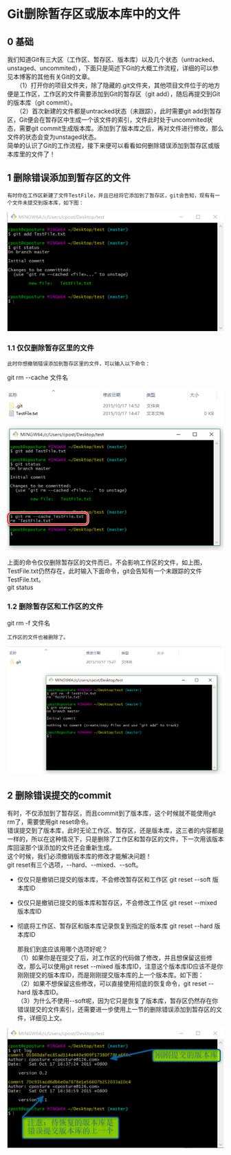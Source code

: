 # Git删除暂存区或版本库中的文件

## 0 基础
我们知道Git有三大区（工作区、暂存区、版本库）以及几个状态（untracked、unstaged、uncommited），下面只是简述下Git的大概工作流程，详细的可以参见本博客的其他有关Git的文章。  
　　（1）打开你的项目文件夹，除了隐藏的.git文件夹，其他项目文件位于的地方便是工作区，工作区的文件需要添加到Git的暂存区（git add），随后再提交到Git的版本库（git commit）。  
　　（2）首次新建的文件都是untracked状态（未跟踪），此时需要git add到暂存区，Git便会在暂存区中生成一个该文件的索引，文件此时处于uncommited状态，需要git commit生成版本库。添加到了版本库之后，再对文件进行修改，那么文件的状态会变为unstaged状态。  
    简单的认识了Git的工作流程，接下来便可以看看如何删除错误添加到暂存区或版本库里的文件了！
## 1 删除错误添加到暂存区的文件
    有时你在工作区新建了文件TestFile，并且已经将它添加到了暂存区，git会告知，现有有一个文件未提交到版本库，如下图：
 
![](/images/git/Git删除暂存区或版本库中的文件/1.png)
 
 
### 1.1 仅仅删除暂存区里的文件    
    此时你想撤销错误添加到暂存区里的文件，可以输入以下命令：
git rm --cache 文件名
 
![](/images/git/Git删除暂存区或版本库中的文件/2.png)
    
上面的命令仅仅删除暂存区的文件而已，不会影响工作区的文件，如上图，TestFile.txt仍然存在，此时输入下面命令，git会告知有一个未跟踪的文件TestFile.txt。  
git status
 

 
### 1.2 删除暂存区和工作区的文件
git rm -f 文件名
 

    工作区的文件也被删除了。
    
![](/images/git/Git删除暂存区或版本库中的文件/3.png) 
 
## 2 删除错误提交的commit
有时，不仅添加到了暂存区，而且commit到了版本库，这个时候就不能使用git rm了，需要使用git reset命令。  
错误提交到了版本库，此时无论工作区、暂存区，还是版本库，这三者的内容都是一样的，所以在这种情况下，只是删除了工作区和暂存区的文件，下一次用该版本库回滚那个误添加的文件还会重新生成。  
这个时候，我们必须撤销版本库的修改才能解决问题！  
git reset有三个选项，--hard、--mixed、--soft。  
* 仅仅只是撤销已提交的版本库，不会修改暂存区和工作区 git reset --soft 版本库ID  

* 仅仅只是撤销已提交的版本库和暂存区，不会修改工作区 git reset --mixed 版本库ID

* 彻底将工作区、暂存区和版本库记录恢复到指定的版本库 git reset --hard 版本库ID  

    那我们到底应该用哪个选项好呢？  
    （1）如果你是在提交了后，对工作区的代码做了修改，并且想保留这些修改，那么可以使用git reset --mixed 版本库ID，注意这个版本库ID应该不是你刚刚提交的版本库ID，而是刚刚提交版本库的上一个版本库。如下图：  
    （2）如果不想保留这些修改，可以直接使用彻底的恢复命令，git reset --hard 版本库ID。  
    （3）为什么不使用--soft呢，因为它只是恢复了版本库，暂存区仍然存在你错误提交的文件索引，还需要进一步使用上一节的删除错误添加到暂存区的文件，详细见上文。  

![](/images/git/Git删除暂存区或版本库中的文件/4.png)